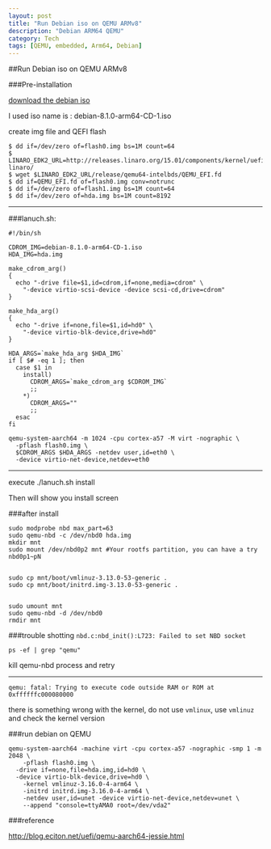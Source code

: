 ```yaml
---
layout: post
title: "Run Debian iso on QEMU ARMv8"
description: "Debian ARM64 QEMU"
category: Tech
tags: [QEMU, embedded, Arm64, Debian]
---
```


##Run Debian iso on QEMU ARMv8

###Pre-installation

[download the debian iso](http://cdimage.debian.org/debian-cd/8.1.0/arm64/iso-cd/)

I used iso name is : debian-8.1.0-arm64-CD-1.iso

create img file and QEFI flash

```
$ dd if=/dev/zero of=flash0.img bs=1M count=64
$ LINARO_EDK2_URL=http://releases.linaro.org/15.01/components/kernel/uefi-linaro/
$ wget $LINARO_EDK2_URL/release/qemu64-intelbds/QEMU_EFI.fd
$ dd if=QEMU_EFI.fd of=flash0.img conv=notrunc
$ dd if=/dev/zero of=flash1.img bs=1M count=64
$ dd if=/dev/zero of=hda.img bs=1M count=8192
```

------------             
###lanuch.sh:

```
#!/bin/sh

CDROM_IMG=debian-8.1.0-arm64-CD-1.iso
HDA_IMG=hda.img

make_cdrom_arg()
{
  echo "-drive file=$1,id=cdrom,if=none,media=cdrom" \
    "-device virtio-scsi-device -device scsi-cd,drive=cdrom"
}

make_hda_arg()
{
  echo "-drive if=none,file=$1,id=hd0" \
    "-device virtio-blk-device,drive=hd0"
}

HDA_ARGS=`make_hda_arg $HDA_IMG`
if [ $# -eq 1 ]; then
  case $1 in
    install)
      CDROM_ARGS=`make_cdrom_arg $CDROM_IMG`
      ;;
    *)
      CDROM_ARGS=""
      ;;
  esac
fi

qemu-system-aarch64 -m 1024 -cpu cortex-a57 -M virt -nographic \
  -pflash flash0.img \
  $CDROM_ARGS $HDA_ARGS -netdev user,id=eth0 \
  -device virtio-net-device,netdev=eth0 
```

------------
execute ./lanuch.sh install

Then will show you install screen

###after install
```
sudo modprobe nbd max_part=63
sudo qemu-nbd -c /dev/nbd0 hda.img
mkdir mnt
sudo mount /dev/nbd0p2 mnt #Your rootfs partition, you can have a try nbd0p1~pN


sudo cp mnt/boot/vmlinuz-3.13.0-53-generic .
sudo cp mnt/boot/initrd.img-3.13.0-53-generic .


sudo umount mnt
sudo qemu-nbd -d /dev/nbd0
rmdir mnt
```

###trouble shotting
`nbd.c:nbd_init():L723: Failed to set NBD socket`

`ps -ef | grep "qemu"`

kill qemu-nbd process and retry

------

`qemu: fatal: Trying to execute code outside RAM or ROM at 0xffffffc000080000`

there is something wrong with the kernel, do not use `vmlinux`, use `vmlinuz` and check the kernel version

###run debian on QEMU

```
qemu-system-aarch64 -machine virt -cpu cortex-a57 -nographic -smp 1 -m 2048 \
	-pflash flash0.img \
  -drive if=none,file=hda.img,id=hd0 \
  -device virtio-blk-device,drive=hd0 \
	-kernel vmlinuz-3.16.0-4-arm64 \
	-initrd initrd.img-3.16.0-4-arm64 \
	-netdev user,id=unet -device virtio-net-device,netdev=unet \
	--append "console=ttyAMA0 root=/dev/vda2"
```

###reference

http://blog.eciton.net/uefi/qemu-aarch64-jessie.html